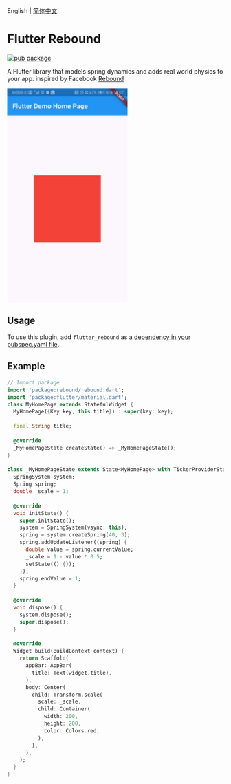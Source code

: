 English | [简体中文](./README_zh-CN.md)

# Flutter Rebound

[![pub package](https://img.shields.io/pub/v/flutter_rebound.svg)](https://pub.dartlang.org/packages/flutter_rebound)

A Flutter library that models spring dynamics and adds real world physics to your app. inspired by Facebook [Rebound](https://github.com/facebook/rebound)

<div align=left>
<img src="https://github.com/flutter-studio/rebound/blob/master/SVID_20191205_120702_1.gif" width = "280"  alt="图片名称" align=center />
  </div>
  
## Usage
To use this plugin, add `flutter_rebound` as a [dependency in your pubspec.yaml file](https://flutter.io/platform-plugins/).


## Example

``` dart
// Import package
import 'package:rebound/rebound.dart';
import 'package:flutter/material.dart';
class MyHomePage extends StatefulWidget {
  MyHomePage({Key key, this.title}) : super(key: key);

  final String title;

  @override
  _MyHomePageState createState() => _MyHomePageState();
}

class _MyHomePageState extends State<MyHomePage> with TickerProviderStateMixin {
  SpringSystem system;
  Spring spring;
  double _scale = 1;

  @override
  void initState() {
    super.initState();
    system = SpringSystem(vsync: this);
    spring = system.createSpring(40, 3);
    spring.addUpdateListener((spring) {
      double value = spring.currentValue;
      _scale = 1 - value * 0.5;
      setState(() {});
    });
    spring.endValue = 1;
  }

  @override
  void dispose() {
    system.dispose();
    super.dispose();
  }

  @override
  Widget build(BuildContext context) {
    return Scaffold(
      appBar: AppBar(
        title: Text(widget.title),
      ),
      body: Center(
        child: Transform.scale(
          scale: _scale,
          child: Container(
            width: 200,
            height: 200,
            color: Colors.red,
          ),
        ),
      ),
    );
  }
}
```

